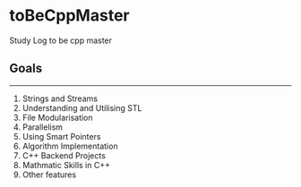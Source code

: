 # toBeCppMaster

Study Log to be cpp master

## Goals

---

1. Strings and Streams
2. Understanding and Utilising STL
3. File Modularisation
4. Parallelism
5. Using Smart Pointers
6. Algorithm Implementation
7. C++ Backend Projects
8. Mathmatic Skills in C++
9. Other features

